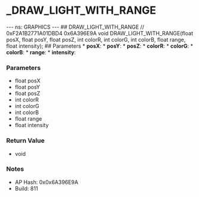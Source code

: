 # _DRAW_LIGHT_WITH_RANGE

--- ns: GRAPHICS --- ## DRAW_LIGHT_WITH_RANGE  // 0xF2A1B2771A01DBD4 0x6A396E9A void DRAW_LIGHT_WITH_RANGE(float posX, float posY, float posZ, int colorR, int colorG, int colorB, float range, float intensity);   ## Parameters * **posX**: * **posY**: * **posZ**: * **colorR**: * **colorG**: * **colorB**: * **range**: * **intensity**:

### Parameters
* float posX
* float posY
* float posZ
* int colorR
* int colorG
* int colorB
* float range
* float intensity

### Return Value
* void

### Notes
* AP Hash: 0x0x6A396E9A
* Build: 811


